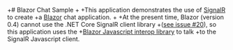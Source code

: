 +# Blazor Chat Sample
+
+This application demonstrates the use of [SignalR](https://www.asp.net/signalr) to create 
+a [Blazor](https://blazor.net) chat application.
+
+At the present time, Blazor (version 0.4) cannot use the .NET Core SignalR client library 
+([see issue #20](https://github.com/aspnet/Blazor/issues/20)), so this application uses the
+[Blazor Javascript interop library](https://blazor.net/docs/javascript-interop.html) to talk
+to the SignalR Javascript client.
